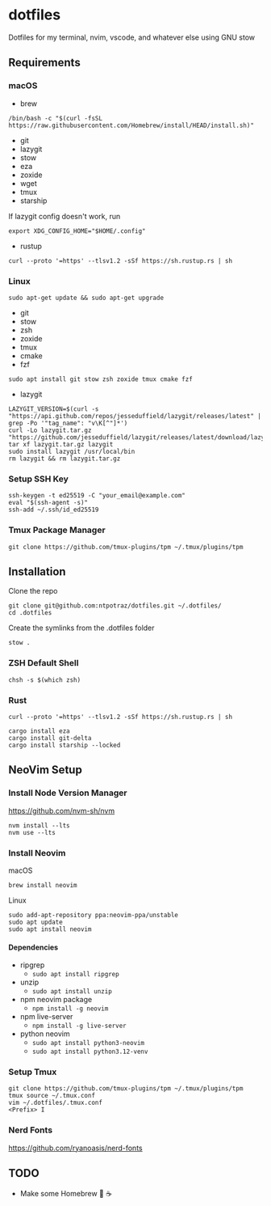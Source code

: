 # dotfiles

Dotfiles for my terminal, nvim, vscode, and whatever else using GNU stow

## Requirements

### macOS

- brew

```
/bin/bash -c "$(curl -fsSL https://raw.githubusercontent.com/Homebrew/install/HEAD/install.sh)"
```

- git
- lazygit
- stow
- eza
- zoxide
- wget
- tmux
- starship

If lazygit config doesn't work, run

```
export XDG_CONFIG_HOME="$HOME/.config"
```

- rustup
```
curl --proto '=https' --tlsv1.2 -sSf https://sh.rustup.rs | sh
```

### Linux

```
sudo apt-get update && sudo apt-get upgrade
```

- git
- stow
- zsh
- zoxide
- tmux
- cmake
- fzf

   
```
sudo apt install git stow zsh zoxide tmux cmake fzf
```
 
- lazygit
```
LAZYGIT_VERSION=$(curl -s "https://api.github.com/repos/jesseduffield/lazygit/releases/latest" | grep -Po '"tag_name": "v\K[^"]*')
curl -Lo lazygit.tar.gz "https://github.com/jesseduffield/lazygit/releases/latest/download/lazygit_${LAZYGIT_VERSION}_Linux_x86_64.tar.gz"
tar xf lazygit.tar.gz lazygit
sudo install lazygit /usr/local/bin
rm lazygit && rm lazygit.tar.gz
```

### Setup SSH Key

```
ssh-keygen -t ed25519 -C "your_email@example.com"
eval "$(ssh-agent -s)"
ssh-add ~/.ssh/id_ed25519
```

### Tmux Package Manager

```
git clone https://github.com/tmux-plugins/tpm ~/.tmux/plugins/tpm
```

## Installation

Clone the repo

```
git clone git@github.com:ntpotraz/dotfiles.git ~/.dotfiles/
cd .dotfiles
```

Create the symlinks from the .dotfiles folder

```
stow .
```

### ZSH Default Shell

```
chsh -s $(which zsh)
```

### Rust

```
curl --proto '=https' --tlsv1.2 -sSf https://sh.rustup.rs | sh

cargo install eza
cargo install git-delta
cargo install starship --locked
```

## NeoVim Setup

### Install Node Version Manager

https://github.com/nvm-sh/nvm

```
nvm install --lts
nvm use --lts
```

### Install Neovim

macOS

```
brew install neovim
```

Linux

```
sudo add-apt-repository ppa:neovim-ppa/unstable
sudo apt update
sudo apt install neovim
```

#### Dependencies

- ripgrep
  - `sudo apt install ripgrep`
- unzip
  - `sudo apt install unzip`
- npm neovim package
  - `npm install -g neovim`
- npm live-server
  - `npm install -g live-server`
- python neovim
  - `sudo apt install python3-neovim`
  - `sudo apt install python3.12-venv`

### Setup Tmux

```
git clone https://github.com/tmux-plugins/tpm ~/.tmux/plugins/tpm
tmux source ~/.tmux.conf
vim ~/.dotfiles/.tmux.conf
<Prefix> I
```

### Nerd Fonts

https://github.com/ryanoasis/nerd-fonts

## TODO

- Make some Homebrew 🤤 ☕️
